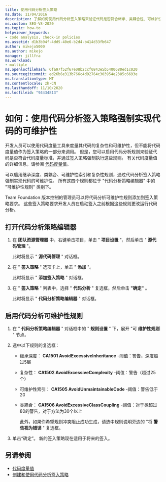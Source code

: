 ```yaml
---
title: 使用代码分析签入策略
ms.date: 11/04/2016
description: 了解如何使用代码分析签入策略来验证代码是否符合继承、类耦合性、可维护性和复杂性标准。
ms.custom: SEO-VS-2020
ms.topic: how-to
helpviewer_keywords:
- code analysis, check-in policies
ms.assetid: d1b3b04f-4dd9-40e6-b2d4-b414d33fb647
author: mikejo5000
ms.author: mikejo
manager: jillfra
ms.workload:
- multiple
ms.openlocfilehash: 6fa97f52f67e08b2ccf0843e5b5400680ed1c020
ms.sourcegitcommit: ed26b6e313b766c4d92764c303954e2385c6693e
ms.translationtype: MT
ms.contentlocale: zh-CN
ms.lasthandoff: 11/10/2020
ms.locfileid: "94434813"
---
```

# <a name="how-to-enforce-maintainable-code-with-a-code-analysis-check-in-policy"></a>如何：使用代码分析签入策略强制实现代码的可维护性

开发人员可以使用代码度量工具来度量其代码的复杂性和可维护性，但不能将代码度量值作为签入策略的一部分来调用。 但是，您可以启用代码分析规则来验证代码是否符合代码度量标准，并通过签入策略强制执行这些规则。 有关代码度量值的详细信息，请参阅 [代码度量值](../code-quality/code-metrics-values.md)。

可以启用继承深度、类耦合、可维护性索引和复杂性规则，通过代码分析签入策略强制实现代码的可维护性。 所有这四个规则都位于 "代码分析策略编辑器" 中的 "可维护性规则" 类别下。

Team Foundation 版本控制的管理员可以将代码分析可维护性规则添加到签入策略要求。 这些签入策略要求开发人员在启动签入之前根据这些规则更改运行代码分析。

## <a name="to-open-the-code-analysis-policy-editor"></a>打开代码分析策略编辑器

1. 在 **团队资源管理器** 中，右键单击项目，单击 " **项目设置** "，然后单击 " **源代码管理** "。

     此时将显示 " **源代码管理** " 对话框。

2. 在 " **签入策略** " 选项卡上，单击 " **添加** "。

     此时将显示 " **添加签入策略** " 对话框。

3. 在 " **签入策略** " 列表中，选择 " **代码分析** " 复选框，然后单击 **"确定"** 。

     此时将显示 " **代码分析策略编辑器** " 对话框。

## <a name="to-enable-code-analysis-maintainability-rules"></a>启用代码分析可维护性规则

1. 在 " **代码分析策略编辑器** " 对话框中的 " **规则设置** " 下，展开 "可 **维护性规则** " 节点。

2. 选中以下规则的复选框：

   - 继承深度： **CA1501 AvoidExcessiveInheritance** -阈值：警告，深度超过5层

   - 复杂性： **CA1502 AvoidExcessiveComplexity** -阈值：警告（超过25个）

   - 可维护性索引： **CA1505 AvoidUnmaintainableCode** -阈值：警告低于20

   - 类耦合： **CA1506 AvoidExcessiveClassCoupling** -阈值：对于类超过80的警告，对于方法为30个以上

     此外，如果你希望规则冲突阻止成功生成，请选中规则说明旁边的 "将 **警告视为错误** " 复选框。

3. 单击“确定”。 新的签入策略现在适用于将来的签入。

## <a name="see-also"></a>另请参阅

- [代码度量值](../code-quality/code-metrics-values.md)
- [创建和使用代码分析签入策略](../code-quality/how-to-create-or-update-standard-code-analysis-check-in-policies.md)
